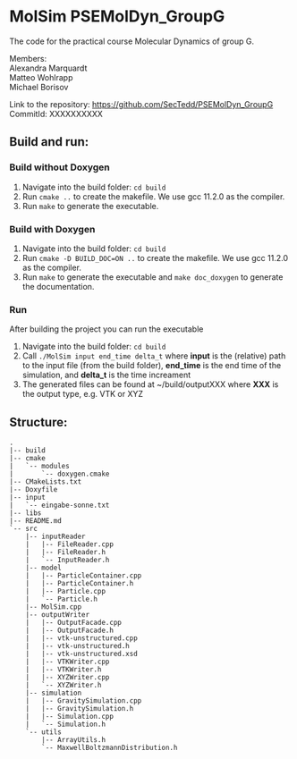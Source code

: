 MolSim PSEMolDyn_GroupG
=======================

The code for the practical course Molecular Dynamics of group G.

Members: <br />
Alexandra Marquardt <br />
Matteo Wohlrapp <br />
Michael Borisov <br />

Link to the repository: https://github.com/SecTedd/PSEMolDyn_GroupG <br />
CommitId: XXXXXXXXXX


## Build and run: 

### Build without Doxygen
1. Navigate into the build folder: `cd build` 
2. Run `cmake ..` to create the makefile. We use gcc 11.2.0 as the compiler.
3. Run `make` to generate the executable.

### Build with Doxygen
1. Navigate into the build folder: `cd build`
2. Run `cmake -D BUILD_DOC=ON ..` to create the makefile. We use gcc 11.2.0 as the compiler.
3. Run `make` to generate the executable and `make doc_doxygen` to generate the documentation. 

### Run 
After building the project you can run the executable 
1. Navigate into the build folder: `cd build` 
2. Call `./MolSim input end_time delta_t` where **input** is the (relative) path to the input file (from the build folder), **end_time** is the end time of the simulation, and **delta_t** is the time increament
3. The generated files can be found at ~/build/outputXXX where **XXX** is the output type, e.g. VTK or XYZ

## Structure: 
```
.
|-- build
|-- cmake
|   `-- modules
|       `-- doxygen.cmake
|-- CMakeLists.txt
|-- Doxyfile
|-- input
|   `-- eingabe-sonne.txt
|-- libs
|-- README.md
`-- src
    |-- inputReader
    |   |-- FileReader.cpp
    |   |-- FileReader.h
    |   `-- InputReader.h
    |-- model
    |   |-- ParticleContainer.cpp
    |   |-- ParticleContainer.h
    |   |-- Particle.cpp
    |   `-- Particle.h
    |-- MolSim.cpp
    |-- outputWriter
    |   |-- OutputFacade.cpp
    |   |-- OutputFacade.h
    |   |-- vtk-unstructured.cpp
    |   |-- vtk-unstructured.h
    |   |-- vtk-unstructured.xsd
    |   |-- VTKWriter.cpp
    |   |-- VTKWriter.h
    |   |-- XYZWriter.cpp
    |   `-- XYZWriter.h
    |-- simulation
    |   |-- GravitySimulation.cpp
    |   |-- GravitySimulation.h
    |   |-- Simulation.cpp
    |   `-- Simulation.h
    `-- utils
        |-- ArrayUtils.h
        `-- MaxwellBoltzmannDistribution.h
```